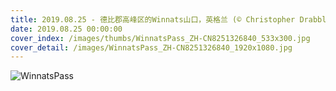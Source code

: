 ```yaml
---
title: 2019.08.25 - 德比郡高峰区的Winnats山口，英格兰 (© Christopher Drabble/Alamy)
date: 2019.08.25 00:00:00
cover_index: /images/thumbs/WinnatsPass_ZH-CN8251326840_533x300.jpg
cover_detail: /images/WinnatsPass_ZH-CN8251326840_1920x1080.jpg
---
```


![WinnatsPass](/images/WinnatsPass_ZH-CN8251326840_1920x1080.jpg)
